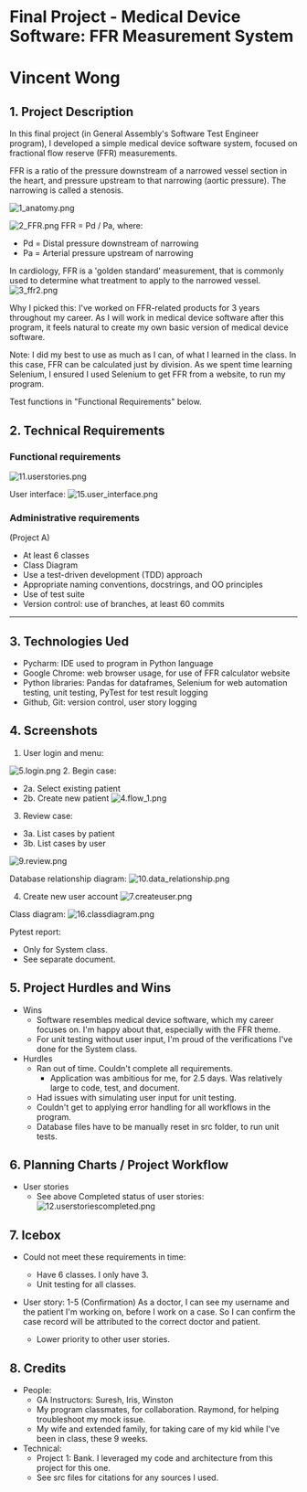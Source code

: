 
# Final Project - Medical Device Software: FFR Measurement System
# Vincent Wong
## 1. Project Description
In this final project (in General Assembly's Software Test Engineer program), I developed a simple 
medical device software system, focused on fractional flow reserve (FFR) measurements.  

FFR is a ratio of the pressure downstream of a narrowed vessel section in the heart, and pressure upstream to that narrowing (aortic pressure). The narrowing is called a stenosis.  

![1_anatomy.png](..%2Fimages%2F1_anatomy.png)

![2_FFR.png](..%2Fimages%2F2_FFR.png)
FFR = Pd / Pa, where: 
* Pd = Distal pressure downstream of narrowing
* Pa = Arterial pressure upstream of narrowing

In cardiology, FFR is a 'golden standard' measurement, that is commonly used to determine what treatment to apply to the narrowed vessel. 
![3_ffr2.png](..%2Fimages%2F3_ffr2.png)

Why I picked this: I've worked on FFR-related products for 3 years throughout my career. As I will work in medical device software after this program, 
it feels natural to create my own basic version of medical device software.  

Note: I did my best to use as much as I can, of what I learned in the class. In this case, FFR can be calculated just by division. 
As we spent time learning Selenium, I ensured I used Selenium to get FFR from a website, to run my program.

Test functions in "Functional Requirements" below.


## 2. Technical Requirements

### Functional requirements
![11.userstories.png](..%2Fimages%2F11.userstories.png)

User interface:
![15.user_interface.png](..%2Fimages%2F15.user_interface.png)

### Administrative requirements

(Project A)
- At least 6 classes
- Class Diagram
- Use a test-driven development (TDD) approach
- Appropriate naming conventions, docstrings, and OO principles
- Use of test suite
- Version control: use of branches, at least 60 commits
<hr>

## 3. Technologies Ued
* Pycharm: IDE used to program in Python language
* Google Chrome: web browser usage, for use of FFR calculator website
* Python libraries: Pandas for dataframes, Selenium for web automation testing, unit testing, PyTest for test result logging
* Github, Git: version control, user story logging

## 4. Screenshots
1. User login and menu:

![5.login.png](..%2Fimages%2F5.login.png)
2. Begin case:
* 2a. Select existing patient
* 2b. Create new patient
![4.flow_1.png](..%2Fimages%2F4.flow_1.png)

3. Review case:
* 3a. List cases by patient
* 3b. List cases by user

![9.review.png](..%2Fimages%2F9.review.png)

Database relationship diagram:
![10.data_relationship.png](..%2Fimages%2F10.data_relationship.png)

4. Create new user account
![7.createuser.png](..%2Fimages%2F7.createuser.png)

Class diagram:
![16.classdiagram.png](..%2Fimages%2F16.classdiagram.png)

Pytest report:
* Only for System class. 
* See separate document. 

## 5. Project Hurdles and Wins
* Wins
  * Software resembles medical device software, which my career focuses on. I'm happy about that, especially with the FFR theme.
  * For unit testing without user input, I'm proud of the verifications I've done for the System class.
* Hurdles
  * Ran out of time. Couldn't complete all requirements. 
    * Application was ambitious for me, for 2.5 days. Was relatively large to code, test, and document. 
  * Had issues with simulating user input for unit testing.
  * Couldn't get to applying error handling for all workflows in the program. 
  * Database files have to be manually reset in src folder, to run unit tests. 

## 6. Planning Charts / Project Workflow
* User stories
  * See above
Completed status of user stories: 
![12.userstoriescompleted.png](..%2Fimages%2F12.userstoriescompleted.png)

## 7. Icebox
* Could not meet these requirements in time: 
  * Have 6 classes. I only have 3. 
  * Unit testing for all classes. 

* User story: 1-5 (Confirmation) As a doctor, I can see my username and the patient I'm working on, before I work on a case. So I can confirm the case record will be attributed to the correct doctor and patient. 
  * Lower priority to other user stories. 

## 8. Credits
- People:
  - GA Instructors: Suresh, Iris, Winston
  - My program classmates, for collaboration. Raymond, for helping troubleshoot my mock issue. 
  - My wife and extended family, for taking care of my kid while I've been in class, these 9 weeks. 
- Technical:
  - Project 1: Bank. I leveraged my code and architecture from this project for this one. 
  - See src files for citations for any sources I used.